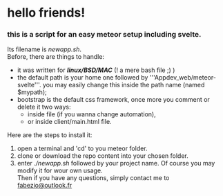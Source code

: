 # hello friends!
### this is a script for an easy meteor setup including svelte.
Its filename is *newapp.sh*.  
Before, there are things to handle:
- it was written for ***linux/BSD/MAC*** (! a mere bash file ;) )
- the default path is your home one followed by '''Appdev_web/meteor-svelte'''. you may easily change this inside the path name (named $mypath);
- bootstrap is the default css framework, once more you comment or delete it two ways:
    - inside file (if you wanna change automation),
    - or inside client/main.html file.

Here are the steps to install it:
1. open a terminal and 'cd' to you meteor folder.
2. clone or download the repo content into your chosen folder.
3. enter *./newapp.sh* followed by your project name.
Of course you may modify it for wour own usage.  
Then if you have any questions, simply contact me to <fabezio@outlook.fr>